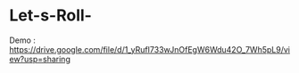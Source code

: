 # Let-s-Roll-

Demo : https://drive.google.com/file/d/1_yRufI733wJnOfEgW6Wdu42O_7Wh5pL9/view?usp=sharing
